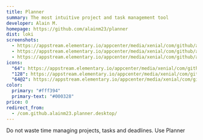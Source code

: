 ```yaml
---
title: Planner
summary: The most intuitive project and task management tool
developer: Alain M.
homepage: https://github.com/alainm23/planner
dist: loki
screenshots:
  - https://appstream.elementary.io/appcenter/media/xenial/com/github/alainm23.planner.desktop/624E2EFC09BA8E06D5B73DF3559667C3/screenshots/image-1_orig.png
  - https://appstream.elementary.io/appcenter/media/xenial/com/github/alainm23.planner.desktop/624E2EFC09BA8E06D5B73DF3559667C3/screenshots/image-2_orig.png
  - https://appstream.elementary.io/appcenter/media/xenial/com/github/alainm23.planner.desktop/624E2EFC09BA8E06D5B73DF3559667C3/screenshots/image-3_orig.png
icons:
  "64": https://appstream.elementary.io/appcenter/media/xenial/com/github/alainm23.planner.desktop/624E2EFC09BA8E06D5B73DF3559667C3/icons/64x64/com.github.alainm23.planner_com.github.alainm23.planner.png
  "128": https://appstream.elementary.io/appcenter/media/xenial/com/github/alainm23.planner.desktop/624E2EFC09BA8E06D5B73DF3559667C3/icons/128x128/com.github.alainm23.planner_com.github.alainm23.planner.png
  "64@2": https://appstream.elementary.io/appcenter/media/xenial/com/github/alainm23.planner.desktop/624E2EFC09BA8E06D5B73DF3559667C3/icons/64x64@2/com.github.alainm23.planner_com.github.alainm23.planner.png
color:
  primary: "#fff394"
  primary-text: "#000328"
price: 0
redirect_from:
  - /com.github.alainm23.planner.desktop/
---
```


<p>Do not waste time managing projects, tasks and deadlines. Use Planner</p>
